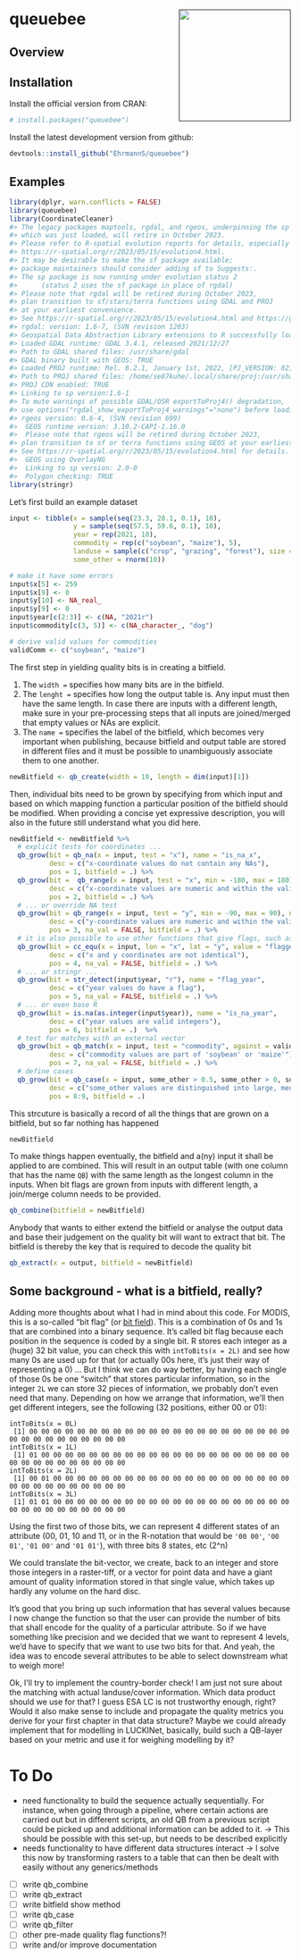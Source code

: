 
<!-- README.md is generated from README.Rmd. Please edit that file -->

# queuebee <a href=''><img src='' align="right" height="200" /></a>

<!-- badges: start -->
<!-- badges: end -->

## Overview

## Installation

Install the official version from CRAN:

``` r
# install.packages("queuebee")
```

Install the latest development version from github:

``` r
devtools::install_github("EhrmannS/queuebee")
```

## Examples

``` r
library(dplyr, warn.conflicts = FALSE)
library(queuebee)
library(CoordinateCleaner)
#> The legacy packages maptools, rgdal, and rgeos, underpinning the sp package,
#> which was just loaded, will retire in October 2023.
#> Please refer to R-spatial evolution reports for details, especially
#> https://r-spatial.org/r/2023/05/15/evolution4.html.
#> It may be desirable to make the sf package available;
#> package maintainers should consider adding sf to Suggests:.
#> The sp package is now running under evolution status 2
#>      (status 2 uses the sf package in place of rgdal)
#> Please note that rgdal will be retired during October 2023,
#> plan transition to sf/stars/terra functions using GDAL and PROJ
#> at your earliest convenience.
#> See https://r-spatial.org/r/2023/05/15/evolution4.html and https://github.com/r-spatial/evolution
#> rgdal: version: 1.6-7, (SVN revision 1203)
#> Geospatial Data Abstraction Library extensions to R successfully loaded
#> Loaded GDAL runtime: GDAL 3.4.1, released 2021/12/27
#> Path to GDAL shared files: /usr/share/gdal
#> GDAL binary built with GEOS: TRUE 
#> Loaded PROJ runtime: Rel. 8.2.1, January 1st, 2022, [PJ_VERSION: 821]
#> Path to PROJ shared files: /home/se87kuhe/.local/share/proj:/usr/share/proj
#> PROJ CDN enabled: TRUE
#> Linking to sp version:1.6-1
#> To mute warnings of possible GDAL/OSR exportToProj4() degradation,
#> use options("rgdal_show_exportToProj4_warnings"="none") before loading sp or rgdal.
#> rgeos version: 0.6-4, (SVN revision 699)
#>  GEOS runtime version: 3.10.2-CAPI-1.16.0 
#>  Please note that rgeos will be retired during October 2023,
#> plan transition to sf or terra functions using GEOS at your earliest convenience.
#> See https://r-spatial.org/r/2023/05/15/evolution4.html for details.
#>  GEOS using OverlayNG
#>  Linking to sp version: 2.0-0 
#>  Polygon checking: TRUE
library(stringr)
```

Let’s first build an example dataset

``` r
input <- tibble(x = sample(seq(23.3, 28.1, 0.1), 10),
                y = sample(seq(57.5, 59.6, 0.1), 10),
                year = rep(2021, 10),
                commodity = rep(c("soybean", "maize"), 5),
                landuse = sample(c("crop", "grazing", "forest"), size = 10, replace = TRUE),
                some_other = rnorm(10))

# make it have some errors
input$x[5] <- 259
input$x[9] <- 0
input$y[10] <- NA_real_
input$y[9] <- 0
input$year[c(2:3)] <- c(NA, "2021r")
input$commodity[c(3, 5)] <- c(NA_character_, "dog")

# derive valid values for commodities
validComm <- c("soybean", "maize")
```

The first step in yielding quality bits is in creating a bitfield.

1.  The `width =` specifies how many bits are in the bitfield.
2.  The `lenght =` specifies how long the output table is. Any input
    must then have the same length. In case there are inputs with a
    different length, make sure in your pre-processing steps that all
    inputs are joined/merged that empty values or NAs are explicit.
3.  The `name =` specifies the label of the bitfield, which becomes very
    important when publishing, because bitfield and output table are
    stored in different files and it must be possible to unambiguously
    associate them to one another.

``` r
newBitfield <- qb_create(width = 10, length = dim(input)[1])
```

Then, individual bits need to be grown by specifying from which input
and based on which mapping function a particular position of the
bitfield should be modified. When providing a concise yet expressive
description, you will also in the future still understand what you did
here.

``` r
newBitfield <- newBitfield %>%
  # explicit tests for coordinates ...
  qb_grow(bit = qb_na(x = input, test = "x"), name = "is_na_x",
          desc = c("x-coordinate values do not contain any NAs"),
          pos = 1, bitfield = .) %>%
  qb_grow(bit =  qb_range(x = input, test = "x", min = -180, max = 180), name = "range_1_x",
          desc = c("x-coordinate values are numeric and within the valid WGS84 range"),
          pos = 2, bitfield = .) %>%
  # ... or override NA test
  qb_grow(bit = qb_range(x = input, test = "y", min = -90, max = 90), name = "range_1_y",
          desc = c("y-coordinate values are numeric and within the valid WGS84 range, NAs are FALSE"),
          pos = 3, na_val = FALSE, bitfield = .) %>%
  # it is also possible to use other functions that give flags, such as from CoordinateCleaner ...
  qb_grow(bit = cc_equ(x = input, lon = "x", lat = "y", value = "flagged"), name = "equal_coords",
          desc = c("x and y coordinates are not identical"),
          pos = 4, na_val = FALSE, bitfield = .) %>%
  # ... or stringr ...
  qb_grow(bit = str_detect(input$year, "r"), name = "flag_year",
          desc = c("year values do have a flag"),
          pos = 5, na_val = FALSE, bitfield = .) %>%
  # ... or even base R
  qb_grow(bit = is.na(as.integer(input$year)), name = "is_na_year",
          desc = c("year values are valid integers"),
          pos = 6, bitfield = .)  %>%
  # test for matches with an external vector
  qb_grow(bit = qb_match(x = input, test = "commodity", against = validComm), name = "match_commodities",
          desc = c("commodity values are part of 'soybean' or 'maize'"),
          pos = 7, na_val = FALSE, bitfield = .) %>%
  # define cases
  qb_grow(bit = qb_case(x = input, some_other > 0.5, some_other > 0, some_other < 0, exclusive = FALSE), name = "cases_some_other",
          desc = c("some_other values are distinguished into large, medium and small"),
          pos = 8:9, bitfield = .)
```

This strcuture is basically a record of all the things that are grown on
a bitfield, but so far nothing has happened

``` r
newBitfield
```

To make things happen eventually, the bitfield and a(ny) input it shall
be applied to are combined. This will result in an output table (with
one column that has the name `QB`) with the same length as the longest
column in the inputs. When bit flags are grown from inputs with
different length, a join/merge column needs to be provided.

``` r
qb_combine(bitfield = newBitfield)
```

Anybody that wants to either extend the bitfield or analyse the output
data and base their judgement on the quality bit will want to extract
that bit. The bitfield is thereby the key that is required to decode the
quality bit

``` r
qb_extract(x = output, bitfield = newBitfield)
```

## Some background - what is a bitfield, really?

Adding more thoughts about what I had in mind about this code. For
MODIS, this is a so-called “bit flag” (or [bit
field](https://en.wikipedia.org/wiki/Bit_field)). This is a combination
of 0s and 1s that are combined into a binary sequence. It’s called bit
flag because each position in the sequence is coded by a single bit. R
stores each integer as a (huge) 32 bit value, you can check this with
`intToBits(x = 2L)` and see how many 0s are used up for that (or
actually 00s here, it’s just their way of representing a 0) … But I
think we can do way better, by having each single of those 0s be one
“switch” that stores particular information, so in the integer `2L` we
can store 32 pieces of information, we probably don’t even need that
many. Depending on how we arrange that information, we’ll then get
different integers, see the following (32 positions, either 00 or 01):

    intToBits(x = 0L)
     [1] 00 00 00 00 00 00 00 00 00 00 00 00 00 00 00 00 00 00 00 00 00 00 00 00 00 00 00 00 00 00 00 00
    intToBits(x = 1L)
     [1] 01 00 00 00 00 00 00 00 00 00 00 00 00 00 00 00 00 00 00 00 00 00 00 00 00 00 00 00 00 00 00 00
    intToBits(x = 2L)
     [1] 00 01 00 00 00 00 00 00 00 00 00 00 00 00 00 00 00 00 00 00 00 00 00 00 00 00 00 00 00 00 00 00
    intToBits(x = 3L)
     [1] 01 01 00 00 00 00 00 00 00 00 00 00 00 00 00 00 00 00 00 00 00 00 00 00 00 00 00 00 00 00 00 00

Using the first two of those bits, we can represent 4 different states
of an attribute (00, 01, 10 and 11, or in the R-notation that would be
`'00 00'`, `'00 01'`, `'01 00'` and `'01 01'`), with three bits 8
states, etc (2^n)

We could translate the bit-vector, we create, back to an integer and
store those integers in a raster-tiff, or a vector for point data and
have a giant amount of quality information stored in that single value,
which takes up hardly any volume on the hard disc.

It’s good that you bring up such information that has several values
because I now change the function so that the user can provide the
number of bits that shall encode for the quality of a particular
attribute. So if we have something like precision and we decided that we
want to represent 4 levels, we’d have to specify that we want to use two
bits for that. And yeah, the idea was to encode several attributes to be
able to select downstream what to weigh more!

Ok, I’ll try to implement the country-border check! I am just not sure
about the matching with actual landuse/cover information. Which data
product should we use for that? I guess ESA LC is not trustworthy
enough, right? Would it also make sense to include and propagate the
quality metrics you derive for your first chapter in that data
structure? Maybe we could already implement that for modelling in
LUCKINet, basically, build such a QB-layer based on your metric and use
it for weighing modelling by it?

# To Do

- need functionality to build the sequence actually sequentially. For
  instance, when going through a pipeline, where certain actions are
  carried out but in different scripts, an old QB from a previous script
  could be picked up and additional information can be added to it. -\>
  This should be possible with this set-up, but needs to be described
  explicitly
- needs functionality to have different data structures interact -\> I
  solve this now by transforming rasters to a table that can then be
  dealt with easily without any generics/methods
- [ ] write qb_combine
- [ ] write qb_extract
- [ ] write bitfield show method
- [ ] write qb_case
- [ ] write qb_filter
- [ ] other pre-made quality flag functions?!
- [ ] write and/or improve documentation

